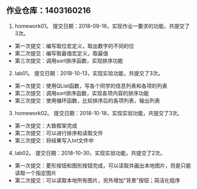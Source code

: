 ## 作业仓库：1403160216
1. homework01。 提交日期：2018-09-16，实现作业一要求的功能，共提交了3次。
- 第一次提交：编写取位宏定义，取出数字的不同的位
- 第二次提交：编写取最值宏定义，取最值
- 第三次提交：调用sort排序函数，实现排序功能

2. lab01。 提交日期：2018-10-13，实现实验功能，共提交了3次。
- 第一次提交：使用QList函数，写各个同学的信息列表和各项的列表
- 第二次提交：调用sort排序函数，实现各项内容的排序功能
- 第三次提交：使用循环函数，比较排序后的各项列表，输出列表

3. homework02。 提交日期：2018-10-18，实现实验功能，共提交了3次。
- 第一次提交：大致框架完成
- 第二次提交：可以进行排序和读取文件
- 第三次提交：将结果写入txt文件中

4. lab02。 提交日期：2018-10-30，实现实验功能，共提交了2次。
- 第一次提交：菱形按钮和图形按钮完成，可以读取并画出本地图片，但是只能读取一个指定图片
- 第二次提交：可以读取本地所有图片，另外增加“背景”按钮；简洁化程序
